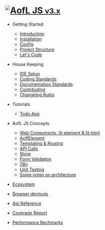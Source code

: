 <h1 class="app-name"><a class="app-name-link" data-nosearch="" href="#/"><img alt="A" js="" src="_assets/manifest/icon-48x48.png"><span>ofL JS <small>v3.x</small></span></a></h1>

- Getting Started

  - [Introduction](v3.x/getting-started/index.md)
  - [Installation](v3.x/getting-started/installation.md)
  - [Config](v3.x/getting-started/configuration.md)
  - [Project Structure](v3.x/getting-started/project-structure.md)
  - [Let's Code](v3.x/getting-started/lets-code.md)

- House Keeping

  - [IDE Setup](v3.x/housekeeping/ide-setup.md)
  - [Coding Standards](v3.x/housekeeping/coding-standards.md)
  - [Documentation Standards](v3.x/housekeeping/documentation-standards.md)
  - [Contributing](v3.x/housekeeping/contrib.md)
  - [Changelog Rules](v3.x/housekeeping/changelog-rules.md)

- Tutorials

  - [Todo App](v3.x/todo-app/index.md)

- AofL JS Concepts

  - [Web Components, lit-element & lit-html](v3.x/aofl-js-concepts/technologies.md)
  - [AoflElement](v3.x/aofl-js-concepts/aofl-element.md)
  - [Templating & Routing](v3.x/aofl-js-concepts/templating-routing.md)
  - [API Calls](v3.x/aofl-js-concepts/api-calls.md)
  - [Store](v3.x/aofl-js-concepts/store.md)
  - [Form Validation](v3.x/aofl-js-concepts/form-validation.md)
  - [i18n](v3.x/aofl-js-concepts/i18n.md)
  - [Unit Testing](v3.x/aofl-js-concepts/unit-testing.md)
  - [Some notes on architecture](v3.x/aofl-js-concepts/architecture-notes.md)

- [Ecosystem](v3.x/ecosystem/index.md)
- [Browser devtools](v3.x/devtools/index.md)
- <a href="v3.x/api-docs/index.html" target="_blank">Api Reference</a>
- <a href="https://codecov.io/gh/AgeOfLearning/aofl" target="_blank">Coverage Report</a>
- <a href="/aofl/benchmark-results/" target="_blank" rel="noopener noreferrer">Performance Bechmarks</a>